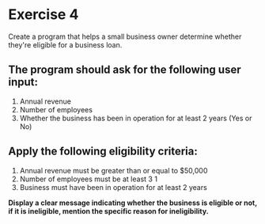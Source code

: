 # Exercise 4

Create a program that helps a small business owner determine whether
they're eligible for a business loan.

## The program should ask for the following user input:

1. Annual revenue 
2. Number of employees 
3. Whether the business has been in operation for at least 2 years (Yes or No)

## Apply the following eligibility criteria:

1. Annual revenue must be greater than or equal to $50,000 
2. Number of employees must be at least 3	1 
3. Business must have been in operation for at least 2 years

**Display a clear message indicating whether the business is eligible or not,
if it is ineligible, mention the specific reason for ineligibility.**